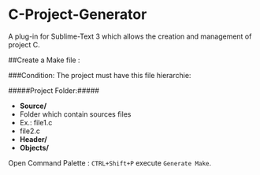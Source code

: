 C-Project-Generator
===================

A plug-in for Sublime-Text 3 which allows the creation and management of project C.

##Create a Make file :

###Condition:
The project must have this file hierarchie:

#####Project Folder:#####
*  __Source/__ 
 *  Folder which contain sources files
 * Ex.: file1.c
* file2.c
*  __Header/__
*  __Objects/__


Open  Command Palette : `CTRL+Shift+P` execute `Generate Make`.

